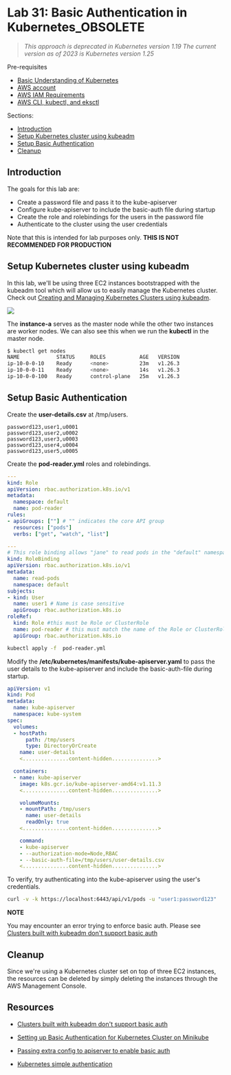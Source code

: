 # Lab 31: Basic Authentication in Kubernetes_OBSOLETE

> *This approach is deprecated in Kubernetes version 1.19*
> *The current version as of 2023 is Kubernetes version 1.25*

Pre-requisites

- [Basic Understanding of Kubernetes](../README.md#kubernetes)
- [AWS account](../pages/01-Pre-requisites/labs-optional-tools/README.md#create-an-aws-account)
- [AWS IAM Requirements](../pages/01-Pre-requisites/labs-optional-tools/01-AWS-IAM-requirements.md)
- [AWS CLI, kubectl, and eksctl](../pages/01-Pre-requisites/labs-kubernetes-pre-requisites/README.md#install-cli-tools) 

Sections:

- [Introduction](#introduction)
- [Setup Kubernetes cluster using kubeadm](#setup-kubernetes-cluster-using-kubeadm)
- [Setup Basic Authentication](#setup-basic-authentication)
- [Cleanup](#cleanup)


## Introduction

The goals for this lab are:

- Create a password file and pass it to the kube-apiserver
- Configure kube-apiserver to include the basic-auth file during startup
- Create the role and rolebindings for the users in the password file
- Authenticate to the cluster using the user credentials

Note that this is intended for lab purposes only.
**THIS IS NOT RECOMMENDED FOR PRODUCTION**

## Setup Kubernetes cluster using kubeadm 

In this lab, we'll be using three EC2 instances bootstrapped with the kubeadm tool which will allow us to easily manage the Kubernetes cluster. Check out [Creating and Managing Kubernetes Clusters using kubeadm](../Lab_020_Create_and_Manage_Cluster_using_kubeadm/README.md).

![](../Images/lab20ec2instances.png)  

The **instance-a** serves as the master node while the other two instances are worker nodes. We can also see this when we run the **kubectl** in the master node.

```bash
$ kubectl get nodes
NAME            STATUS     ROLES           AGE   VERSION
ip-10-0-0-10    Ready      <none>          23m   v1.26.3
ip-10-0-0-11    Ready      <none>          14s   v1.26.3  
ip-10-0-0-100   Ready      control-plane   25m   v1.26.3
```

## Setup Basic Authentication 

Create the **user-details.csv** at /tmp/users.

```csv
password123,user1,u0001
password123,user2,u0002
password123,user3,u0003
password123,user4,u0004
password123,user5,u0005  
```

Create the **pod-reader.yml** roles and rolebindings.

```yaml
---
kind: Role
apiVersion: rbac.authorization.k8s.io/v1
metadata:
  namespace: default
  name: pod-reader
rules:
- apiGroups: [""] # "" indicates the core API group
  resources: ["pods"]
  verbs: ["get", "watch", "list"]

---
# This role binding allows "jane" to read pods in the "default" namespace.
kind: RoleBinding
apiVersion: rbac.authorization.k8s.io/v1
metadata:
  name: read-pods
  namespace: default
subjects:
- kind: User
  name: user1 # Name is case sensitive
  apiGroup: rbac.authorization.k8s.io
roleRef:
  kind: Role #this must be Role or ClusterRole
  name: pod-reader # this must match the name of the Role or ClusterRole you wish to bind to
  apiGroup: rbac.authorization.k8s.io  
```

```bash
kubectl apply -f  pod-reader.yml
```

Modify the **/etc/kubernetes/manifests/kube-apiserver.yaml** to pass the user details to the kube-apiserver and include the basic-auth-file during startup.

```yaml
apiVersion: v1
kind: Pod
metadata:
  name: kube-apiserver
  namespace: kube-system
spec:
  volumes:
  - hostPath:
      path: /tmp/users
      type: DirectoryOrCreate
    name: user-details  
    <...............content-hidden...............>

  containers:
  - name: kube-apiserver
    image: k8s.gcr.io/kube-apiserver-amd64:v1.11.3
    <...............content-hidden...............>

    volumeMounts:
    - mountPath: /tmp/users
      name: user-details
      readOnly: true
    <...............content-hidden...............>

    command:
    - kube-apiserver
    - --authorization-mode=Node,RBAC
    - --basic-auth-file=/tmp/users/user-details.csv
    <...............content-hidden...............>
```

To verify, try authenticating into the kube-apiserver using the user's credentials.

```bash
curl -v -k https://localhost:6443/api/v1/pods -u "user1:password123"
```

**NOTE**

You may encounter an error trying to enforce basic auth. Please see [Clusters built with kubeadm don't support basic auth](https://github.com/kubernetes/kubeadm/issues/23)


## Cleanup 

Since we're using a Kubernetes cluster set on top of three EC2 instances, the resources can be deleted by simply deleting the instances through the AWS Management Console.

## Resources 

- [Clusters built with kubeadm don't support basic auth](https://github.com/kubernetes/kubeadm/issues/23)

- [Setting up Basic Authentication for Kubernetes Cluster on Minikube](https://techexpertise.medium.com/setting-up-basic-authentication-for-kubernetes-cluster-on-minikube-1-e84e1b56c64)

- [Passing extra config to apiserver to enable basic auth](https://github.com/kubernetes-sigs/kind/issues/1507)

- [Kubernetes simple authentication](https://stackoverflow.com/questions/35942193/kubernetes-simple-authentication)
